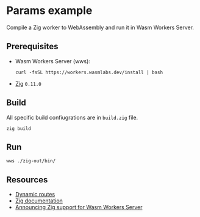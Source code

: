 # Params example

Compile a Zig worker to WebAssembly and run it in Wasm Workers Server.

## Prerequisites

* Wasm Workers Server (wws):

  ```shell-session
  curl -fsSL https://workers.wasmlabs.dev/install | bash
  ```

* [Zig](https://ziglang.org/download/) `0.11.0`

## Build

All specific build confiugrations are in `build.zig` file.

```shell-session
zig build
```

## Run

```shell-session
wws ./zig-out/bin/
```

## Resources

* [Dynamic routes](https://workers.wasmlabs.dev/docs/features/dynamic-routes)
* [Zig documentation](https://workers.wasmlabs.dev/docs/languages/zig)
* [Announcing Zig support for Wasm Workers Server](https://wasmlabs.dev/articles/Zig-support-on-wasm-workers-server/)
